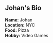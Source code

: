 ## Johan's Bio

**Name:**     Johan <br>
**Location:** NYC <br>
**Food:**     Pizza <br>
**Hobby:**    Video Games <br>

